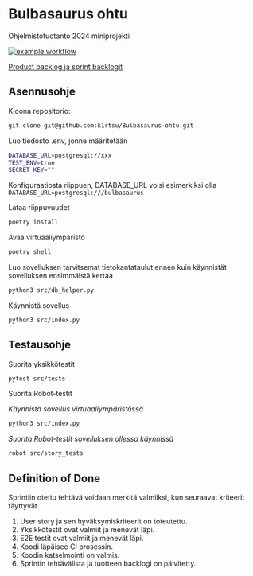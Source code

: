 # Bulbasaurus ohtu

Ohjelmistotuotanto 2024 miniprojekti

[![example workflow](https://github.com/k1rtsu/Bulbasaurus-ohtu/workflows/CI/badge.svg)](https://github.com/k1rtsu/Bulbasaurus-ohtu/actions)

[Product backlog ja sprint backlogit](https://docs.google.com/spreadsheets/d/1RMMjKq7OOiBKllxChY3m_eDCr9RuxWiq2uwkZbb58no/edit?gid=0#gid=0)

## Asennusohje

Kloona repositorio:

```bash
git clone git@github.com:k1rtsu/Bulbasaurus-ohtu.git
```

Luo tiedosto .env, jonne määritetään

```bash
DATABASE_URL=postgresql://xxx
TEST_ENV=true
SECRET_KEY=""
```
Konfiguraatiosta riippuen, DATABASE_URL voisi esimerkiksi olla  
`DATABASE_URL=postgresql:///bulbasaurus`

Lataa riippuvuudet

```bash
poetry install
```

Avaa virtuaaliympäristö

```bash
poetry shell
```

Luo sovelluksen tarvitsemat tietokantataulut ennen kuin käynnistät sovelluksen ensimmäistä kertaa

```bash
python3 src/db_helper.py
```

Käynnistä sovellus

```bash
python3 src/index.py
```

## Testausohje

Suorita yksikkötestit

```bash
pytest src/tests
```

Suorita Robot-testit

_Käynnistä sovellus virtuaaliympäristössä_

```bash
python3 src/index.py
```

_Suorita Robot-testit sovelluksen ollessa käynnissä_

```bash
robot src/story_tests
```

## Definition of Done

Sprintiin otettu tehtävä voidaan merkitä valmiiksi, kun seuraavat kriteerit täyttyvät.

1. User story ja sen hyväksymiskriteerit on toteutettu.
2. Yksikkötestit ovat valmiit ja menevät läpi.
3. E2E testit ovat valmiit ja menevät läpi.
4. Koodi läpäisee CI prosessin.
5. Koodin katselmointi on valmis.
6. Sprintin tehtävälista ja tuotteen backlogi on päivitetty.
